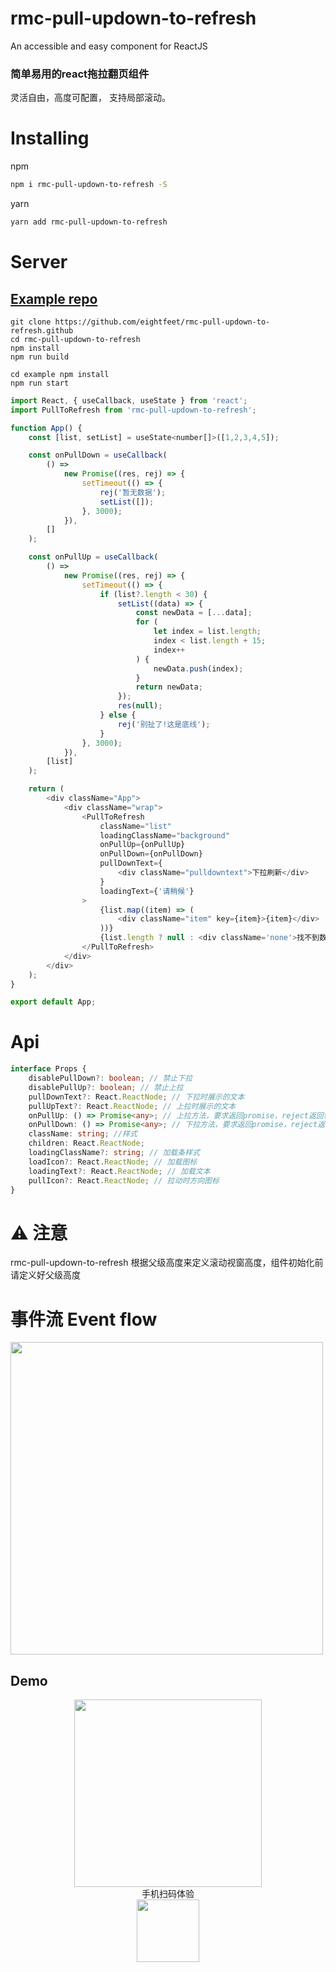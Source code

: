 # rmc-pull-updown-to-refresh  

An accessible and easy component for ReactJS

### 简单易用的react拖拉翻页组件 

灵活自由，高度可配置， 支持局部滚动。

# Installing

npm  
```sh
npm i rmc-pull-updown-to-refresh -S
```
yarn
```sh
yarn add rmc-pull-updown-to-refresh
```

# Server

##  [Example repo](https://github.com/eightfeet/rmc-pull-updown-to-refresh/tree/master/example)
```ssh
git clone https://github.com/eightfeet/rmc-pull-updown-to-refresh.github
cd rmc-pull-updown-to-refresh
npm install
npm run build

cd example npm install
npm run start

```

```js
import React, { useCallback, useState } from 'react';
import PullToRefresh from 'rmc-pull-updown-to-refresh';

function App() {
    const [list, setList] = useState<number[]>([1,2,3,4,5]);

    const onPullDown = useCallback(
        () =>
            new Promise((res, rej) => {
                setTimeout(() => {
                    rej('暂无数据');
                    setList([]);
                }, 3000);
            }),
        []
    );

    const onPullUp = useCallback(
        () =>
            new Promise((res, rej) => {
                setTimeout(() => {
                    if (list?.length < 30) {
                        setList((data) => {
                            const newData = [...data];
                            for (
                                let index = list.length;
                                index < list.length + 15;
                                index++
                            ) {
                                newData.push(index);
                            }
                            return newData;
                        });
                        res(null);
                    } else {
                        rej('别扯了!这是底线');
                    }
                }, 3000);
            }),
        [list]
    );

    return (
        <div className="App">
            <div className="wrap">
                <PullToRefresh
                    className="list"
                    loadingClassName="background"
                    onPullUp={onPullUp}
                    onPullDown={onPullDown}
                    pullDownText={
                        <div className="pulldowntext">下拉刷新</div>
                    }
                    loadingText={'请稍候'}
                >
                    {list.map((item) => (
                        <div className="item" key={item}>{item}</div>
                    ))}
                    {list.length ? null : <div className='none'>找不到数据</div>}
                </PullToRefresh>
            </div>
        </div>
    );
}

export default App;


```

# Api

```typescript
interface Props {
    disablePullDown?: boolean; // 禁止下拉
    disablePullUp?: boolean; // 禁止上拉
    pullDownText?: React.ReactNode; // 下拉时展示的文本
    pullUpText?: React.ReactNode; // 上拉时展示的文本
    onPullUp: () => Promise<any>; // 上拉方法，要求返回promise，reject返回错误信息
    onPullDown: () => Promise<any>; // 下拉方法，要求返回promise，reject返回错误信息
    className: string; //样式
    children: React.ReactNode; 
    loadingClassName?: string; // 加载条样式
    loadIcon?: React.ReactNode; // 加载图标
    loadingText?: React.ReactNode; // 加载文本
    pullIcon?: React.ReactNode; // 拉动时方向图标
}
```

# ⚠️ 注意
rmc-pull-updown-to-refresh  根据父级高度来定义滚动视窗高度，组件初始化前请定义好父级高度


# 事件流 Event flow
<img src="https://www.eightfeet.cn/rmc-pull-updown-to-refresh/flow.png" width="500" />

## Demo
<div align="center">
    <img src="https://www.eightfeet.cn/rmc-pull-updown-to-refresh/example.gif" width="300" />
    <br /> 
    手机扫码体验   
    <br />   <img src="https://www.eightfeet.cn/rmc-pull-updown-to-refresh/demo.png" width="100" />  
</div>

